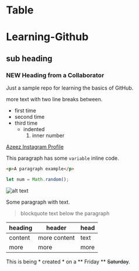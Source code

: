 # Table
# Learning-Github
## sub heading
### NEW Heading from a Collaborator

Just a sample repo for learning the basics of GitHub.

more text with two line breaks between.

- first time
- second time
- third time
  - indented
    1. inner number
    
[Azeez Instagram Profile ](https://www.instagram.com/)

This paragraph has some `variable` inline code.

```html
<p>A paragraph example</p>
```
```javascript
let num = Math.random();
```

![alt text](https://unsplash.com/s/photos/view)

Some paragraph with text.
> blockquote text below the paragraph

| heading | header | head |
| --- | --- | --- |
| content | more content | text |
| more | more | more |

This is being * created * on a ** Friday ** ~~Saturday~~.

